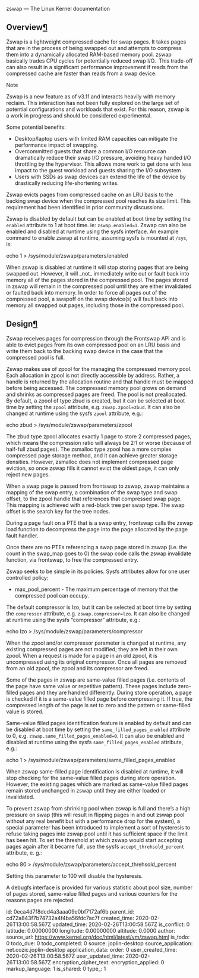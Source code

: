 zswap — The Linux Kernel documentation

## Overview[¶](#overview "Permalink to this headline")

Zswap is a lightweight compressed cache for swap pages. It takes pages that are in the process of being swapped out and attempts to compress them into a dynamically allocated RAM-based memory pool. zswap basically trades CPU cycles for potentially reduced swap I/O.  This trade-off can also result in a significant performance improvement if reads from the compressed cache are faster than reads from a swap device.

Note

Zswap is a new feature as of v3.11 and interacts heavily with memory reclaim. This interaction has not been fully explored on the large set of potential configurations and workloads that exist. For this reason, zswap is a work in progress and should be considered experimental.

Some potential benefits:

*   Desktop/laptop users with limited RAM capacities can mitigate the performance impact of swapping.
*   Overcommitted guests that share a common I/O resource can dramatically reduce their swap I/O pressure, avoiding heavy handed I/O throttling by the hypervisor. This allows more work to get done with less impact to the guest workload and guests sharing the I/O subsystem
*   Users with SSDs as swap devices can extend the life of the device by drastically reducing life-shortening writes.

Zswap evicts pages from compressed cache on an LRU basis to the backing swap device when the compressed pool reaches its size limit. This requirement had been identified in prior community discussions.

Zswap is disabled by default but can be enabled at boot time by setting the `enabled` attribute to 1 at boot time. ie: `zswap.enabled=1`. Zswap can also be enabled and disabled at runtime using the sysfs interface. An example command to enable zswap at runtime, assuming sysfs is mounted at `/sys`, is:

echo 1 > /sys/module/zswap/parameters/enabled

When zswap is disabled at runtime it will stop storing pages that are being swapped out. However, it will \_not\_ immediately write out or fault back into memory all of the pages stored in the compressed pool. The pages stored in zswap will remain in the compressed pool until they are either invalidated or faulted back into memory. In order to force all pages out of the compressed pool, a swapoff on the swap device(s) will fault back into memory all swapped out pages, including those in the compressed pool.

## Design[¶](#design "Permalink to this headline")

Zswap receives pages for compression through the Frontswap API and is able to evict pages from its own compressed pool on an LRU basis and write them back to the backing swap device in the case that the compressed pool is full.

Zswap makes use of zpool for the managing the compressed memory pool. Each allocation in zpool is not directly accessible by address. Rather, a handle is returned by the allocation routine and that handle must be mapped before being accessed. The compressed memory pool grows on demand and shrinks as compressed pages are freed. The pool is not preallocated. By default, a zpool of type zbud is created, but it can be selected at boot time by setting the `zpool` attribute, e.g. `zswap.zpool=zbud`. It can also be changed at runtime using the sysfs `zpool` attribute, e.g.:

echo zbud > /sys/module/zswap/parameters/zpool

The zbud type zpool allocates exactly 1 page to store 2 compressed pages, which means the compression ratio will always be 2:1 or worse (because of half-full zbud pages). The zsmalloc type zpool has a more complex compressed page storage method, and it can achieve greater storage densities. However, zsmalloc does not implement compressed page eviction, so once zswap fills it cannot evict the oldest page, it can only reject new pages.

When a swap page is passed from frontswap to zswap, zswap maintains a mapping of the swap entry, a combination of the swap type and swap offset, to the zpool handle that references that compressed swap page. This mapping is achieved with a red-black tree per swap type. The swap offset is the search key for the tree nodes.

During a page fault on a PTE that is a swap entry, frontswap calls the zswap load function to decompress the page into the page allocated by the page fault handler.

Once there are no PTEs referencing a swap page stored in zswap (i.e. the count in the swap_map goes to 0) the swap code calls the zswap invalidate function, via frontswap, to free the compressed entry.

Zswap seeks to be simple in its policies. Sysfs attributes allow for one user controlled policy:

*   max\_pool\_percent - The maximum percentage of memory that the compressed pool can occupy.

The default compressor is lzo, but it can be selected at boot time by setting the `compressor` attribute, e.g. `zswap.compressor=lzo`. It can also be changed at runtime using the sysfs “compressor” attribute, e.g.:

echo lzo > /sys/module/zswap/parameters/compressor

When the zpool and/or compressor parameter is changed at runtime, any existing compressed pages are not modified; they are left in their own zpool. When a request is made for a page in an old zpool, it is uncompressed using its original compressor. Once all pages are removed from an old zpool, the zpool and its compressor are freed.

Some of the pages in zswap are same-value filled pages (i.e. contents of the page have same value or repetitive pattern). These pages include zero-filled pages and they are handled differently. During store operation, a page is checked if it is a same-value filled page before compressing it. If true, the compressed length of the page is set to zero and the pattern or same-filled value is stored.

Same-value filled pages identification feature is enabled by default and can be disabled at boot time by setting the `same_filled_pages_enabled` attribute to 0, e.g. `zswap.same_filled_pages_enabled=0`. It can also be enabled and disabled at runtime using the sysfs `same_filled_pages_enabled` attribute, e.g.:

echo 1 > /sys/module/zswap/parameters/same\_filled\_pages_enabled

When zswap same-filled page identification is disabled at runtime, it will stop checking for the same-value filled pages during store operation. However, the existing pages which are marked as same-value filled pages remain stored unchanged in zswap until they are either loaded or invalidated.

To prevent zswap from shrinking pool when zswap is full and there’s a high pressure on swap (this will result in flipping pages in and out zswap pool without any real benefit but with a performance drop for the system), a special parameter has been introduced to implement a sort of hysteresis to refuse taking pages into zswap pool until it has sufficient space if the limit has been hit. To set the threshold at which zswap would start accepting pages again after it became full, use the sysfs `accept_threhsold_percent` attribute, e. g.:

echo 80 > /sys/module/zswap/parameters/accept\_threhsold\_percent

Setting this parameter to 100 will disable the hysteresis.

A debugfs interface is provided for various statistic about pool size, number of pages stored, same-value filled pages and various counters for the reasons pages are rejected.

id: 0eca4d7f8dcd4a3aaa09e0bf7172af6b
parent_id: cd72a843f7b74732a4f4ba56fdc7ac7f
created_time: 2020-02-26T13:00:58.567Z
updated_time: 2020-02-26T13:00:58.567Z
is_conflict: 0
latitude: 0.00000000
longitude: 0.00000000
altitude: 0.0000
author: 
source_url: https://www.kernel.org/doc/html/latest/vm/zswap.html
is_todo: 0
todo_due: 0
todo_completed: 0
source: joplin-desktop
source_application: net.cozic.joplin-desktop
application_data: 
order: 0
user_created_time: 2020-02-26T13:00:58.567Z
user_updated_time: 2020-02-26T13:00:58.567Z
encryption_cipher_text: 
encryption_applied: 0
markup_language: 1
is_shared: 0
type_: 1